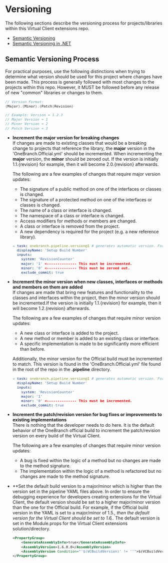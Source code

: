 # Versioning
The following sections describe the versioning process for projects/libraries within this Virtual Client extensions repo.

* [Semantic Versioning](https://semver.org/)
* [Semantic Versioning in .NET](https://docs.microsoft.com/en-us/dotnet/core/versions/#semantic-versioning)

## Semantic Versioning Process
For practical purposes, use the following distinctions when trying to determine what version should be used for this project where changes have
been made. This process is generally followed with most changes to the projects within this repo. However, it MUST be followed before any release of new
"common" libraries or changes to them.

<div style="font-size:10pt">

``` csharp
// Version Format:
{Major}.{Minor}.{Patch|Revision}

// Example: Version = 1.2.3
// Major Version = 1
// Minor Version = 2
// Patch Version = 3
```
</div>

* **Increment the major version for breaking changes**  
  If changes are made to existing classes that would be a breaking change to projects that reference the library, the **major** version in the 
  'OneBranch.Official.yml' should be incremented. When incrementing the **major** version, the **minor** should be zeroed out. If the version is 
  initially 1.1.\{revision\} for example, then it will become 2.0.\{revision\} afterwards.

  The following are a few examples of changes that require major version updates:
  * The signature of a public method on one of the interfaces or classes is changed.
  * The signature of a protected method on one of the interfaces or classes is changed.
  * The name of a class or interface is changed.
  * The namespace of a class or interface is changed.
  * Access modifiers for methods or members are changed.
  * A class or interface is removed from the project.
  * A new dependency is required for the project (e.g. a new reference library).

  <div style="font-size:10pt">

  ``` yaml
  - task: onebranch.pipeline.version@1 # generates automatic version. For other versioning options check https://aka.ms/obpipelines/versioning
    displayName: 'Setup Build Number'
    inputs:
      system: 'RevisionCounter'
      major: '1' <-------------- This must be incremented.
      minor: '0' <-------------- This must be zeroed out.
      exclude_commit: true
  ```
  </div>

* **Increment the minor version when new classes, interfaces or methods and members on them are added**  
  If changes are made that bring new features and functionality to the classes and interfaces within the project, then the minor version should be
  incremented.If the version is initially 1.1.\{revision\} for example, then it will become 1.2.\{revision\} afterwards.

  The following are a few examples of changes that require minor version updates:
  * A new class or interface is added to the project.
  * A new method or member is added to an existing class or interface.
  * A specific implementation is made to be significantly more efficient than before.

  Additionally, the minor version for the Official build must be incremented to match. This version is found in the 'OneBranch.Official.yml' file
  found in the root of the repo in the **.pipeline** directory.

  <div style="font-size:10pt">

  ``` yaml
  - task: onebranch.pipeline.version@1 # generates automatic version. For other versioning options check https://aka.ms/obpipelines/versioning
    displayName: 'Setup Build Number'
    inputs:
      system: 'RevisionCounter'
      major: '1'
      minor: '0' <-------------- This must be incremented.
      exclude_commit: true
  ```
  </div>

* **Increment the patch/revision version for bug fixes or improvements to existing implementations**  
  There is nothing that the developer needs to do here. It is the default behavior of the OneBranch official build to increment the patch/revision
  version on every build of the Virtual Client.

  The following are a few examples of changes that require minor version updates:
  * A bug is fixed within the logic of a method but no changes are made to the method signature.
  * The implementation within the logic of a method is refactored but no changes are made to the method signature.

* **Set the default build version to a major/minor which is higher than the version set in the pipeline YAML files above.
  In order to ensure the debugging experience for developers creating extensions for the Virtual Client, the default version
  should be set to a higher major/minor version than the one for the Official build. For example, if the Official build version
  in the YAML is set to a major/minor of 1.5.*, then the default version for the Virtual Client should be set to 1.6.*. The default
  version is set in the Module.props for the Virtual Client extensions solution/directory.

  <div style="font-size:10pt">

  ``` xml
  <PropertyGroup>
      <GenerateAssemblyInfo>true</GenerateAssemblyInfo>
      <AssemblyVersion>1.6.0.0</AssemblyVersion>
      <AssemblyVersion Condition="'$(VCBuildVersion)' != ''">$(VCBuildVersion)</AssemblyVersion>
  </PropertyGroup>
  ```
  </div>